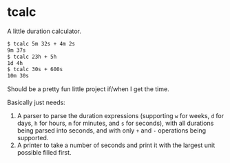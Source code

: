 # tcalc

A little duration calculator.

```sh
$ tcalc 5m 32s + 4m 2s
9m 37s
$ tcalc 23h + 5h
1d 4h
$ tcalc 30s + 600s
10m 30s
```

Should be a pretty fun little project if/when I get the time.

Basically just needs:

1. A parser to parse the duration expressions (supporting `w` for weeks, `d` for days, `h` for hours, `m` for minutes, and `s` for seconds), with all durations being parsed into seconds, and with only `+` and `-` operations being supported.
2. A printer to take a number of seconds and print it with the largest unit possible filled first.
